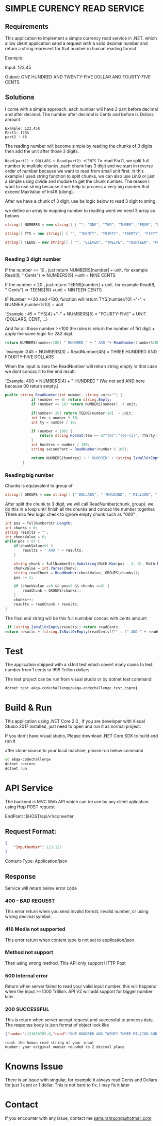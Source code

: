 # SIMPLE CURENCY READ SERVICE


## Requirements

This application to implement a simple currency read service in .NET. which allow client application send a request with a valid decimal number and return a string represent for that number in human reading format

Example : 

Input: 123.45

Output: ONE HUNDRED AND TWENTY-FIVE DOLLAR AND FOURTY-FIVE CENTS

## Solutions
I come with a simple approach. each number will have 2 part before decimal and after decimal. The number after decimal is Cents and before is Dollars amount
```
Example: 123.45$
Part1: 123$
part2 : 45 
```

The reading number will become simple by reading the chunks of 3 digits then add the unit after those 3 digits.

``` Read(part1) + DOLLARS + Read(part2) +CENTS ```
To read Part1, we split full number to multiple chunks ,each chunk has 3 digit and we start in reverse order of number because we want to read from small unit first.  In this example I used string function to split chunks, we can also use LinQ or just a simple using divide and module to get the chunk number. The reason I want to use string because it will help to process a very big number that exceed MaxValue of Int46 (ulong). 

After we have a chunk of 3 digit, use be logic below to read 3 digit to string.

we define an array to mapping number to reading word we need 3 array as belows


```csharp
string[] NUMBERS = new string[] { "", "ONE", "TWO", "THREE", "FOUR", "FIVE", "SIX", "SEVEN", "EIGHT", "NINE", "TEN" };

string[] TYS = new string[] { "", "TWENTY", "THIRTY", "FOURTY", "FIFTY", "SIXTY", "SEVENTY", "EIGHTY", "NINETY" };

string[] TEENS = new string[] { "", "ELEVEN", "TWELVE", "THIRTEEN", "FOURTEEN", "FIFTEEN", "SIXTEEN", "SEVENTEEN", "EIGHTEEN", "NINETEEN" };
        
```
### Reading 3 digit number
If the number <= 10 , just return NUMBERS[number] + unit. for example Read(9, " Cents") => NUMBERS[9] +unit = NINE CENTS

If the number < 20 , just return TEENS[number] + unit. for example Read(9, " Cents") => TEENS[19] +unit = NINTEEN CENTS

IF Number >=20 and <100, function will return TYS[number/10] +"-" + NUMBER[number%10] + unit

`Example : 45 = TYS[4] +"-" + NUMBERS[5] = "FOURTY-FIVE" + UNIT (DOLLARS, CENT, ...)

And for all those number >=100 the rules is return the number of firt digit + apply the same logic for 2&3 digit. 
```csharp
return NUMBERS[number/100] " HUNDRED " + " AND "+ ReadNumber(number%100,"") + Unit
```
`example :345 = NUMBERS[3] + ReadNumber(45) = THREE HUNDRED AND FOURTY-FIVE DOLLARS 

When the input is zero the ReadNumber will return string empty in that case we dont concac it to the end result.

`Example: 400 = NUMBERS[4] + " HUNDRED " (We not add AND here because 00 return empty.)

```csharp
public string ReadNumber(int number, string unit="") {
            if (number == 0) return string.Empty;
            if (number <= 10) return NUMBERS[number]  + unit;
            
            if(number< 20) return TEENS[number-10]  + unit;
            int ten = number % 10;
            int ty = number / 10;

            if (number < 100) {
                return string.Format(ten == 0?"{0}":"{0}-{1}", TYS[ty-1], NUMBERS[ten]) + unit;
            }
            int hundres = number / 100;
            string secondPart = ReadNumber(number % 100);

            return NUMBERS[hundres] + " HUNDRED" + (string.IsNullOrEmpty(secondPart)?"":" AND " + secondPart) + unit;
        }
```
### Reading big number

Chunks is equipvalent to group of 
```csharp
string[] GROUPS = new string[] {" DOLLARS", " THOUSAND", " MILLION", " BILLION", " TRILLION"};

```
After split the chunk to 3 digit, we will call ReadNumber(chunk, group). we do this in a loop until finish all the chunks and concac the number together. There also few logic check to ignore empty chunk such as "000" .
```csharp
int pos = fullNumberStr.Length;
int chunks = 0;
string results = "";
int chunkValue = 0;
while(pos > 0) {
    if(chunkValue>0) {
        results = " AND " + results;
    }

    string chunk = fullNumberStr.Substring(Math.Max(pos - 3, 0), Math.Min(pos, 3));
    chunkValue = int.Parse(chunk);
    string readChunk = ReadNumber(chunkValue, GROUPS[chunks]);
    pos -= 3;

    if (chunkValue ==0 && pos>0 && chunks ==0) {
        readChunk = GROUPS[chunks];
    }
    chunks++;
    results = readChunk + results;
}
```

The final end string will be this full numnber concac with cents amount

```csharp
 if (string.IsNullOrEmpty(results)) return readCents;
return results + (string.IsNullOrEmpty(readCents)?"" : (" AND " + readCents));
```

# Test

The application shipped with a xUnit test which covert many cases to test number from 1 cents to 999 Trillion dollars

The test project can be run from visual studio or by dotnet test command
```bash
dotnet test akqa-codechallenge/akqa-codechallenge.test.csproj

```

# Build & Run
This application using .NET Core 2.0 , If you are developer with Visual Studio 2017 installed, just need to open and run it as normal project. 

If you don't have visual studio, Please download .NET Core SDK to build and run it

after clone source to your local machine, please run below command
```bash
cd akqa-codechallenge
dotnet restore 
dotnet run

```
# API Service

The backend is MVC Web API which can be use by any client aplication using Http POST request

EndPoint :$HOST/api/v1/converter
## Request Format: 
```json
{
    "InputNumber": 123.123
}
```
Content-Type: Application/json

## Response
Service will return below error code
### 400 - BAD REQUEST 
This error return when you send invalid format, invalid number, or using wrong decimal symbol. 
### 416 Media not supported
This error return when content type is not set to application/json 
### Method not support 
Then using wrong method, This API only support HTTP Post
### 500 Internal error
Return when server failed to read your valid input number. this will happend when the input >=1000 Trillion. API V2 will add support for bigger number later.
### 200 SUCCESSFUL
This is return when server accept request and successful to process data. The response body is json format of object look like
```json
{"number":123456789.0,"read":"ONE HUNDRED AND TWENTY-THREE MILLION AND FOUR HUNDRED AND FIFTY-SIX THOUSAND AND SEVEN HUNDRED AND EIGHTY-NINE DOLLARS","success":true}
```

```
read: the human read string of your input
number: your original number rounded to 2 decimal place
```

# Knowns Issue

There is an issue with singular, for example it always read Cents and Dollars for just 1 cent or 1 dollar. This is not hard to fix. I may fix it later

# Contact

If you encounter with any issue, contact me samuraitruong@hotmail.com
